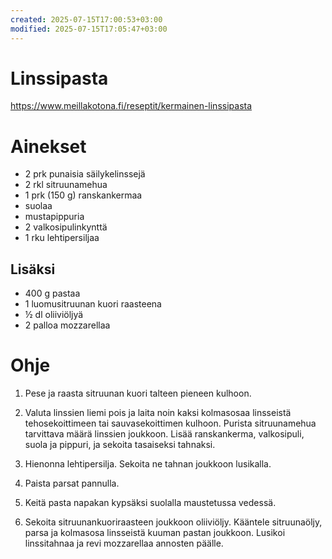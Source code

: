 ```yaml
---
created: 2025-07-15T17:00:53+03:00
modified: 2025-07-15T17:05:47+03:00
---
```


# Linssipasta

https://www.meillakotona.fi/reseptit/kermainen-linssipasta

# Ainekset
- 2 prk punaisia säilykelinssejä
- 2 rkl sitruunamehua
- 1 prk (150 g) ranskankermaa
- suolaa
- mustapippuria
- 2 valkosipulinkynttä
- 1 rku lehtipersiljaa

## Lisäksi
- 400 g pastaa
- 1 luomusitruunan kuori raasteena
- ½ dl oliiviöljyä
- 2 palloa mozzarellaa

# Ohje


1. Pese ja raasta sitruunan kuori talteen pieneen kulhoon. 

1. Valuta linssien liemi pois ja laita noin kaksi kolmasosaa linsseistä tehosekoittimeen tai sauvasekoittimen kulhoon. Purista sitruunamehua tarvittava määrä linssien joukkoon. Lisää ranskankerma, valkosipuli, suola ja pippuri, ja sekoita tasaiseksi tahnaksi.

1. Hienonna lehtipersilja. Sekoita ne tahnan joukkoon lusikalla.

1. Paista parsat pannulla.

1. Keitä pasta napakan kypsäksi suolalla maustetussa vedessä.

1. Sekoita sitruunankuoriraasteen joukkoon oliiviöljy. Kääntele sitruunaöljy, parsa ja kolmasosa linsseistä kuuman pastan joukkoon. Lusikoi linssitahnaa ja revi mozzarellaa annosten päälle.
